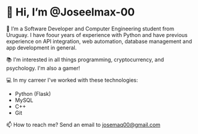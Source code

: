 # 👋 Hi, I’m @Joseelmax-00


👀 I’m a Software Developer and Computer Engineering student from Uruguay. I have foour years of experience with Python and 
have previous experience on API integration, web automation, database management and app development in general. 

📚 I'm interested in all things programming, cryptocurrency, and psychology. I'm also a gamer! 

💻 In my carreer I've worked with these technologies:
- Python (Flask)
- MySQL
- C++
- Git

📫 How to reach me? Send an email to josemaq00@gmail.com

<!---
Joseelmax-00/Joseelmax-00 is a ✨ special ✨ repository because its `README.md` (this file) appears on your GitHub profile.
You can click the Preview link to take a look at your changes.
--->
